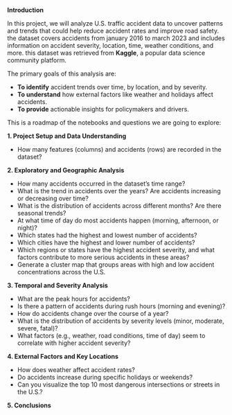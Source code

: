 **Introduction**

In this project, we will analyze U.S. traffic accident data to uncover patterns and trends that could help reduce accident rates and improve road safety.  
the dataset covers accidents from january 2016 to march 2023 and includes information on accident severity, location, time, weather conditions, and more. this dataset was retrieved from **Kaggle**, a popular data science community platform.

The primary goals of this analysis are:

- **To identify** accident trends over time, by location, and by severity.  
- **To understand** how external factors like weather and holidays affect accidents.  
- **To provide** actionable insights for policymakers and drivers.  

This is a roadmap of the notebooks and questions we are going to explore:

**1. Project Setup and Data Understanding**  
 
- How many features (columns) and accidents (rows) are recorded in the dataset?

**2.  Exploratory and Geographic Analysis**  

- How many accidents occurred in the dataset’s time range?
- What is the trend in accidents over the years? Are accidents increasing or decreasing over time?
- What is the distribution of accidents across different months? Are there seasonal trends?
- At what time of day do most accidents happen (morning, afternoon, or night)?
- Which states had the highest and lowest number of accidents?
- Which cities have the highest and lower number of accidents?
- Which regions or states have the highest accident severity, and what factors contribute to more serious accidents in these areas?
- Generate a cluster map that groups areas with high and low accident concentrations across the U.S.


**3. Temporal and Severity Analysis**  

- What are the peak hours for accidents?
- Is there a pattern of accidents during rush hours (morning and evening)?
- How do accidents change over the course of a year?
- What is the distribution of accidents by severity levels (minor, moderate, severe, fatal)?
- What factors (e.g., weather, road conditions, time of day) seem to correlate with higher accident severity?

**4. External Factors and Key Locations**  
- How does weather affect accident rates?
- Do accidents increase during specific holidays or weekends?
- Can you visualize the top 10 most dangerous intersections or streets in the U.S.?


**5. Conclusions**


